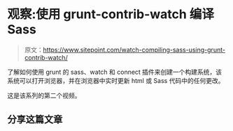 # 观察:使用 grunt-contrib-watch 编译 Sass

> 原文：<https://www.sitepoint.com/watch-compiling-sass-using-grunt-contrib-watch/>

了解如何使用 grunt 的 sass、watch 和 connect 插件来创建一个构建系统，该系统可以打开浏览器，并在浏览器中实时更新 html 或 Sass 代码中的任何更改。

这是该系列的第二个视频。

## 分享这篇文章